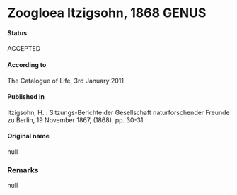 # Zoogloea Itzigsohn, 1868 GENUS

#### Status
ACCEPTED

#### According to
The Catalogue of Life, 3rd January 2011

#### Published in
Itzigsohn, H. : Sitzungs-Berichte der Gesellschaft naturforschender Freunde zu Berlin, 19 November 1867, (1868). pp. 30-31.

#### Original name
null

### Remarks
null